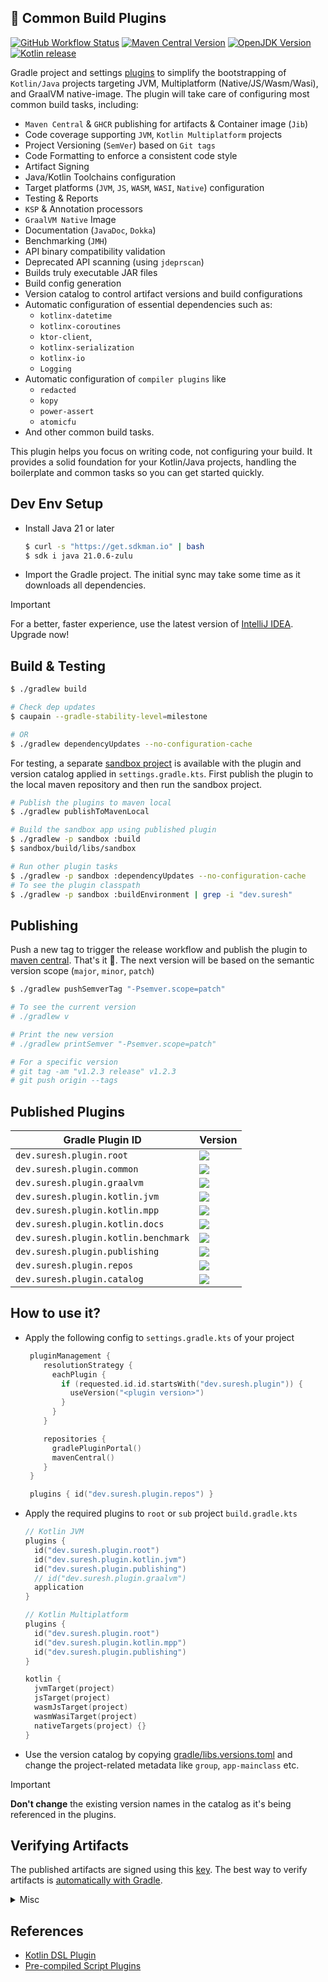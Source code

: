 🐘 Common Build Plugins
----------

[![GitHub Workflow Status][gha_badge]][gha_url]
[![Maven Central Version][maven_img]][maven_url]
[![OpenJDK Version][java_img]][java_url]
[![Kotlin release][kt_img]][kt_url]

Gradle project and settings [plugins](https://docs.gradle.org/current/samples/sample_convention_plugins.html) to
simplify the bootstrapping of `Kotlin/Java` projects targeting JVM, Multiplatform (Native/JS/Wasm/Wasi), and GraalVM
native-image. The plugin will take care of configuring most common build tasks, including:

* `Maven Central` & `GHCR` publishing for artifacts & Container image (`Jib`)
* Code coverage supporting `JVM`, `Kotlin Multiplatform` projects
* Project Versioning (`SemVer`) based on `Git tags`
* Code Formatting to enforce a consistent code style
* Artifact Signing
* Java/Kotlin Toolchains configuration
* Target platforms (`JVM`, `JS`, `WASM`, `WASI`, `Native`) configuration
* Testing & Reports
* `KSP` & Annotation processors
* `GraalVM Native` Image
* Documentation (`JavaDoc`, `Dokka`)
* Benchmarking (`JMH`)
* API binary compatibility validation
* Deprecated API scanning (using `jdeprscan`)
* Builds truly executable JAR files
* Build config generation
* Version catalog to control artifact versions and build configurations
* Automatic configuration of essential dependencies such as:
    * `kotlinx-datetime`
    * `kotlinx-coroutines`
    * `ktor-client`,
    * `kotlinx-serialization`
    * `kotlinx-io`
    * `Logging`
* Automatic configuration of `compiler plugins` like
    * `redacted`
    * `kopy`
    * `power-assert`
    * `atomicfu`
* And other common build tasks.

This plugin helps you focus on writing code, not configuring your build. It provides a solid foundation for your
Kotlin/Java projects, handling the boilerplate and common tasks so you can get started quickly.

## Dev Env Setup

* Install Java 21 or later

  ```bash
  $ curl -s "https://get.sdkman.io" | bash
  $ sdk i java 21.0.6-zulu
  ```

* Import the Gradle project. The initial sync may take some time as it downloads all dependencies.

> [!IMPORTANT]
> For a better, faster experience, use the latest version of [IntelliJ IDEA](https://www.jetbrains.com/idea/download).
> Upgrade now!

## Build & Testing

  ```bash
  $ ./gradlew build

  # Check dep updates
  $ caupain --gradle-stability-level=milestone

  # OR
  $ ./gradlew dependencyUpdates --no-configuration-cache
  ```

For testing, a separate [sandbox project](/sandbox) is available with the plugin and version catalog applied in
`settings.gradle.kts`. First publish the plugin to the local maven repository and then run the sandbox project.

   ```bash
   # Publish the plugins to maven local
   $ ./gradlew publishToMavenLocal

   # Build the sandbox app using published plugin
   $ ./gradlew -p sandbox :build
   $ sandbox/build/libs/sandbox

   # Run other plugin tasks
   $ ./gradlew -p sandbox :dependencyUpdates --no-configuration-cache
   # To see the plugin classpath
   $ ./gradlew -p sandbox :buildEnvironment | grep -i "dev.suresh"
   ```

## Publishing

Push a new tag to trigger the release workflow and publish the plugin
to [maven central](https://repo.maven.apache.org/maven2/dev/suresh/build/). That's it 🎉.
The next version will be based on the semantic version scope (`major`, `minor`, `patch`)

   ```bash
   $ ./gradlew pushSemverTag "-Psemver.scope=patch"

   # To see the current version
   # ./gradlew v

   # Print the new version
   # ./gradlew printSemver "-Psemver.scope=patch"

   # For a specific version
   # git tag -am "v1.2.3 release" v1.2.3
   # git push origin --tags
   ```

## Published Plugins

| **Gradle Plugin ID**                 | **Version**                                                                                                                                                                             |
|--------------------------------------|-----------------------------------------------------------------------------------------------------------------------------------------------------------------------------------------|
| `dev.suresh.plugin.root`             | [![](https://img.shields.io/maven-central/v/dev.suresh.plugin.root/dev.suresh.plugin.root.gradle.plugin?logo=gradle&logoColor=white&color=00B4E6)][plugins_url]                         |
| `dev.suresh.plugin.common`           | [![](https://img.shields.io/maven-central/v/dev.suresh.plugin.common/dev.suresh.plugin.common.gradle.plugin?logo=gradle&logoColor=white&color=00B4E6)][plugins_url]                     |
| `dev.suresh.plugin.graalvm`          | [![](https://img.shields.io/maven-central/v/dev.suresh.plugin.graalvm/dev.suresh.plugin.graalvm.gradle.plugin?logo=gradle&logoColor=white&color=00B4E6)][plugins_url]                   |
| `dev.suresh.plugin.kotlin.jvm`       | [![](https://img.shields.io/maven-central/v/dev.suresh.plugin.kotlin.jvm/dev.suresh.plugin.kotlin.jvm.gradle.plugin?logo=gradle&logoColor=white&color=00B4E6)][plugins_url]             |
| `dev.suresh.plugin.kotlin.mpp`       | [![](https://img.shields.io/maven-central/v/dev.suresh.plugin.kotlin.mpp/dev.suresh.plugin.kotlin.mpp.gradle.plugin?logo=gradle&logoColor=white&color=00B4E6)][plugins_url]             |
| `dev.suresh.plugin.kotlin.docs`      | [![](https://img.shields.io/maven-central/v/dev.suresh.plugin.kotlin.docs/dev.suresh.plugin.kotlin.docs.gradle.plugin?logo=gradle&logoColor=white&color=00B4E6)][plugins_url]           |
| `dev.suresh.plugin.kotlin.benchmark` | [![](https://img.shields.io/maven-central/v/dev.suresh.plugin.kotlin.benchmark/dev.suresh.plugin.kotlin.benchmark.gradle.plugin?logo=gradle&logoColor=white&color=00B4E6)][plugins_url] |
| `dev.suresh.plugin.publishing`       | [![](https://img.shields.io/maven-central/v/dev.suresh.plugin.publishing/dev.suresh.plugin.publishing.gradle.plugin?logo=gradle&logoColor=white&color=00B4E6)][plugins_url]             |
| `dev.suresh.plugin.repos`            | [![](https://img.shields.io/maven-central/v/dev.suresh.plugin.repos/dev.suresh.plugin.repos.gradle.plugin?logo=gradle&logoColor=white&color=00B4E6)][plugins_url]                       |
| `dev.suresh.plugin.catalog`          | [![](https://img.shields.io/maven-central/v/dev.suresh.plugin.catalog/dev.suresh.plugin.catalog.gradle.plugin?logo=gradle&logoColor=white&color=00B4E6)][plugins_url]                   |

## How to use it?

- Apply the following config to `settings.gradle.kts` of your project

   ```kotlin
    pluginManagement {
       resolutionStrategy {
         eachPlugin {
           if (requested.id.id.startsWith("dev.suresh.plugin")) {
             useVersion("<plugin version>")
           }
         }
       }

       repositories {
         gradlePluginPortal()
         mavenCentral()
       }
    }

    plugins { id("dev.suresh.plugin.repos") }
   ```

- Apply the required plugins to `root` or `sub` project `build.gradle.kts`

  ```kotlin
  // Kotlin JVM
  plugins {
    id("dev.suresh.plugin.root")
    id("dev.suresh.plugin.kotlin.jvm")
    id("dev.suresh.plugin.publishing")
    // id("dev.suresh.plugin.graalvm")
    application
  }

  // Kotlin Multiplatform
  plugins {
    id("dev.suresh.plugin.root")
    id("dev.suresh.plugin.kotlin.mpp")
    id("dev.suresh.plugin.publishing")
  }

  kotlin {
    jvmTarget(project)
    jsTarget(project)
    wasmJsTarget(project)
    wasmWasiTarget(project)
    nativeTargets(project) {}
  }
  ```

- Use the version catalog by copying [gradle/libs.versions.toml](gradle/libs.versions.toml) and change the
  project-related metadata like `group`, `app-mainclass` etc.

> [!IMPORTANT]
> **Don't change** the existing version names in the catalog as it's being referenced in the plugins.

## Verifying Artifacts

The published artifacts are signed using this [key][signing_key]. The best way to verify artifacts
is [automatically with Gradle][gradle_verification].

[gradle_verification]: https://docs.gradle.org/current/userguide/dependency_verification.html#sec:signature-verification

[signing_key]: https://keyserver.ubuntu.com/pks/lookup?op=get&search=0xc124db3a8ad1c13f7153decdf209c085c8b53ca1


<details>
<summary>Misc</summary>

### Maven Central Publishing

  ```bash
  # Publish to local maven repository
  $ rm -rf ~/.m2/repository/dev/suresh
  $ ./gradlew publishToMavenLocal
  $ tree ~/.m2/repository/dev/suresh

  # Publish the plugins to maven central
  $ ./gradlew publishPluginMavenPublicationToMavenCentralRepository

  # Publish the catalog to maven central
  $ ./gradlew :catalog:publishToMavenCentral
  $ ./gradlew :catalog:publishAndReleaseToMavenCentral
  ```

### Misc

  ```bash
  # Update the Gradle Daemon JVM
  $ ./gradlew updateDaemonJvm --jvm-version=21 --jvm-vendor=adoptium
  ```

</details>

## References

- [Kotlin DSL Plugin](https://docs.gradle.org/current/userguide/kotlin_dsl.html#sec:kotlin-dsl_plugin)
- [Pre-compiled Script Plugins](https://docs.gradle.org/current/userguide/implementing_gradle_plugins_precompiled.html#sec:applying_external_plugins)

<!-- Badges -->

[java_url]: https://www.azul.com/downloads/?version=java-21-lts&package=jdk#zulu

[java_img]: https://img.shields.io/badge/OpenJDK-21-e76f00?logo=openjdk&logoColor=e76f00

[kt_url]: https://github.com/JetBrains/kotlin/releases/latest

[kt_img]: https://img.shields.io/github/v/release/Jetbrains/kotlin?include_prereleases&color=7f53ff&label=Kotlin&logo=kotlin&logoColor=7f53ff

[maven_img]: https://img.shields.io/maven-central/v/dev.suresh.build/project?logo=gradle&logoColor=white&color=00B4E6

[maven_url]: https://central.sonatype.com/search?namespace=dev.suresh.build

[maven_dl]: https://search.maven.org/remote_content?g=dev.suresh.build&a=plugins&v=LATEST

[plugins_url]: https://repo.maven.apache.org/maven2/dev/suresh/plugin

[gha_url]: https://github.com/sureshg/build-commons/actions/workflows/build.yml

[gha_badge]: https://img.shields.io/github/actions/workflow/status/sureshg/build-commons/build.yml?branch=main&color=green&label=Build&logo=Github-Actions&logoColor=green

[sty_url]: https://kotlinlang.org/docs/coding-conventions.html

[sty_img]: https://img.shields.io/badge/style-Kotlin--Official-40c4ff.svg?style=for-the-badge&logo=kotlin&logoColor=40c4ff
